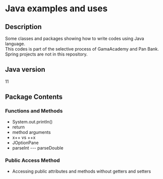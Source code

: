 # Java examples and uses

## Description

Some classes and packages showing how to write codes using Java language.<br>
This codes is part of the selective process of GamaAcademy and Pan Bank.<br>
Spring projects are not in this repository.


## Java version

11

## Package Contents

### Functions and Methods
* System.out.println()
* return
* method arguments
* x++ vs ++x
* JOptionPane
* parseInt --- parseDouble

### Public Access Method
* Accessing public attributes and methods without getters and setters

 
